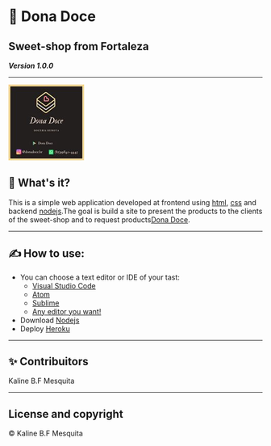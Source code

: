 # <p>&#129383; Dona Doce </p>
## Sweet-shop from Fortaleza
***Version 1.0.0***

<hr>
<img src="public/imagens/Cartao.jpg">


## 👀 What's it?

<p>
	This is a simple web application developed at frontend using <a href="https://www.w3schools.com/html/">html</a>, <a href="https://www.w3schools.com/css/">css</a> and backend <a href="https://nodejs.dev/">nodejs</a>.The goal is build a site to present the products to the clients of the sweet-shop and to request products<a href="https://donadoce.herokuapp.com/">Dona Doce</a>.
</p>

---

## ✍ How to use:

 * You can choose a text editor or IDE of your tast:
 	* <a href="https://code.visualstudio.com/">Visual Studio Code</a>
 	* <a href="https://atom.io/">Atom</a>
 	* <a href="">Sublime</a>
 	* <a href="https://www.elegantthemes.com/blog/resources/best-code-editors">Any editor you want!</a>
 * Download <a href="https://nodejs.org/">Nodejs</a> 
 * Deploy <a href="https://www.heroku.com/">Heroku</a> 

---

## ✨ Contribuitors

Kaline B.F Mesquita

---

## License and copyright

	
<p>&#169; Kaline B.F Mesquita</p>

